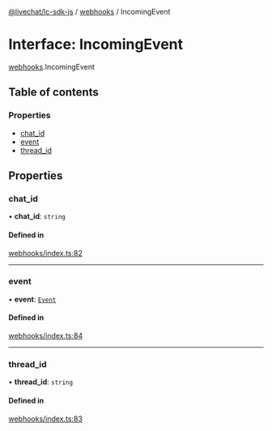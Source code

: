 [@livechat/lc-sdk-js](../README.md) / [webhooks](../modules/webhooks.md) / IncomingEvent

# Interface: IncomingEvent

[webhooks](../modules/webhooks.md).IncomingEvent

## Table of contents

### Properties

- [chat\_id](webhooks.IncomingEvent.md#chat_id)
- [event](webhooks.IncomingEvent.md#event)
- [thread\_id](webhooks.IncomingEvent.md#thread_id)

## Properties

### chat\_id

• **chat\_id**: `string`

#### Defined in

[webhooks/index.ts:82](https://github.com/livechat/lc-sdk-js/blob/125a327/src/webhooks/index.ts#L82)

___

### event

• **event**: [`Event`](../modules/webhooks_structures_events.md#event)

#### Defined in

[webhooks/index.ts:84](https://github.com/livechat/lc-sdk-js/blob/125a327/src/webhooks/index.ts#L84)

___

### thread\_id

• **thread\_id**: `string`

#### Defined in

[webhooks/index.ts:83](https://github.com/livechat/lc-sdk-js/blob/125a327/src/webhooks/index.ts#L83)
